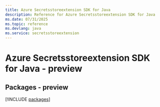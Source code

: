 ```yaml
---
title: Azure Secretsstoreextension SDK for Java
description: Reference for Azure Secretsstoreextension SDK for Java
ms.date: 07/31/2025
ms.topic: reference
ms.devlang: java
ms.service: secretsstoreextension
---
```

# Azure Secretsstoreextension SDK for Java - preview
## Packages - preview
[!INCLUDE [packages](secretsstoreextension-index.md)]